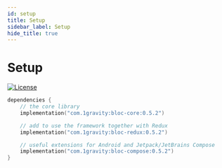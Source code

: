 ```yaml
---
id: setup
title: Setup
sidebar_label: Setup
hide_title: true
---
```


# Setup

[![License](https://img.shields.io/badge/License-Apache%202.0-blue.svg)](http://www.apache.org/licenses/LICENSE-2.0)

```kotlin
dependencies {
    // the core library
    implementation("com.1gravity:bloc-core:0.5.2")

    // add to use the framework together with Redux
    implementation("com.1gravity:bloc-redux:0.5.2")

    // useful extensions for Android and Jetpack/JetBrains Compose
    implementation("com.1gravity:bloc-compose:0.5.2")
}
```

